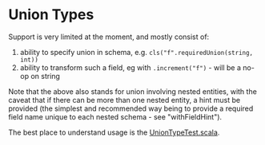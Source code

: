 # Union Types

Support is very limited at the moment, and mostly consist of:
1. ability to specify union in schema, e.g. `cls("f".requiredUnion(string, int))`
2. ability to transform such a field, eg with `.increment("f")` - will be a no-op on string

Note that the above also stands for union involving nested entities, with the caveat that if there can be more than one nested entity, a hint must be provided (the simplest and recommended way being to provide a required field name unique to each nested schema - see "withFieldHint").

The best place to understand usage is the [UnionTypeTest.scala](https://github.com/galliaproject/gallia-testing/blob/v0.4.0/src/main/scala/galliatest/suites/UnionTypeTest.scala).

<br/>
<br/>
<br/>
<br/>
<br/>
<br/>
<br/>
<br/>
<br/>
<br/>
<br/>
<br/>
<br/>
<br/>
<br/>
<br/>
<br/>
<br/>
<br/>
<br/>
<br/>
<br/>
<br/>
<br/>
<br/>
<br/>
<br/>
<br/>
<br/>
<br/>
<br/>
<br/>
<br/>
<br/>
<br/>
<br/>
<br/>
<br/>
<br/>
<br/>
<br/>
<br/>
<br/>
<br/>
<br/>
<br/>
<br/>
<br/>
